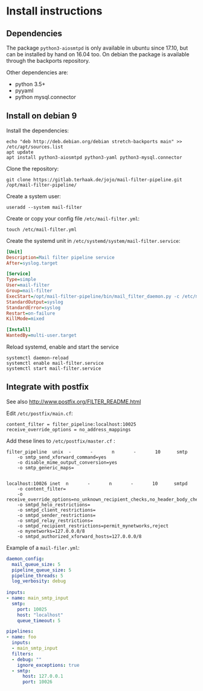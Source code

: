 # Install instructions

## Dependencies 

The package `python3-aiosmtpd` is only available in ubuntu since 17.10, but can be 
installed by hand on 16.04 too. On debian the package is available through the backports
repository.

Other dependencies are:

- python 3.5+
- pyyaml
- python mysql.connector

## Install on debian 9

Install the dependencies:

```
echo "deb http://deb.debian.org/debian stretch-backports main" >> /etc/apt/sources.list
apt update
apt install python3-aiosmtpd python3-yaml python3-mysql.connector
```

Clone the repository:

```
git clone https://gitlab.terhaak.de/jojo/mail-filter-pipeline.git /opt/mail-filter-pipeline/
```

Create a system user:

```
useradd --system mail-filter
```

Create or copy your config file `/etc/mail-filter.yml`:

```
touch /etc/mail-filter.yml
```

Create the systemd unit in `/etc/systemd/system/mail-filter.service`:

```ini
[Unit]
Description=Mail filter pipeline service
After=syslog.target

[Service]
Type=simple
User=mail-filter
Group=mail-filter
ExecStart=/opt/mail-filter-pipeline/bin/mail_filter_daemon.py -c /etc/mail-filter.yml
StandardOutput=syslog
StandardError=syslog
Restart=on-failure
KillMode=mixed

[Install]
WantedBy=multi-user.target
```

Reload systemd, enable and start the service 

```
systemctl daemon-reload
systemctl enable mail-filter.service
systemctl start mail-filter.service
```

## Integrate with postfix

See also http://www.postfix.org/FILTER_README.html

Edit `/etc/postfix/main.cf`:

```
content_filter = filter_pipeline:localhost:10025
receive_override_options = no_address_mappings
```

Add these lines to `/etc/postfix/master.cf` :

```
filter_pipeline  unix  -       -       n       -       10      smtp
    -o smtp_send_xforward_command=yes
    -o disable_mime_output_conversion=yes
    -o smtp_generic_maps=


localhost:10026 inet  n       -       n       -       10      smtpd
    -o content_filter= 
    -o receive_override_options=no_unknown_recipient_checks,no_header_body_checks,no_milters
    -o smtpd_helo_restrictions=
    -o smtpd_client_restrictions=
    -o smtpd_sender_restrictions=
    -o smtpd_relay_restrictions=
    -o smtpd_recipient_restrictions=permit_mynetworks,reject
    -o mynetworks=127.0.0.0/8
    -o smtpd_authorized_xforward_hosts=127.0.0.0/8
```

Example of a `mail-filer.yml`:

```yaml
daemon_config:
  mail_queue_size: 5
  pipeline_queue_size: 5
  pipeline_threads: 5
  log_verbosity: debug
  
inputs:
- name: main_smtp_input
  smtp:
    port: 10025
    host: "localhost"
    queue_timeout: 5

pipelines:
- name: foo
  inputs:
  - main_smtp_input
  filters:
  - debug: ""
    ignore_exceptions: true
  - smtp:
      host: 127.0.0.1
      port: 10026
```

